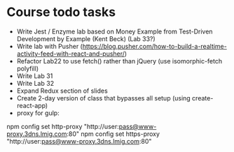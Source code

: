 # Course todo tasks

* Write Jest / Enzyme lab based on Money Example from Test-Driven Development by Example (Kent Beck) (Lab 33?)
* Write lab with Pusher (https://blog.pusher.com/how-to-build-a-realtime-activity-feed-with-react-and-pusher/)
* Refactor Lab22 to use fetch() rather than jQuery (use isomorphic-fetch polyfill)
* Write Lab 31
* Write Lab 32
* Expand Redux section of slides
* Create 2-day version of class that bypasses all setup (using create-react-app)
* proxy for gulp:

npm config set http-proxy "http://user:pass@www-proxy.3dns.lmig.com:80"
npm config set https-proxy "http://user:pass@www-proxy.3dns.lmig.com:80"


